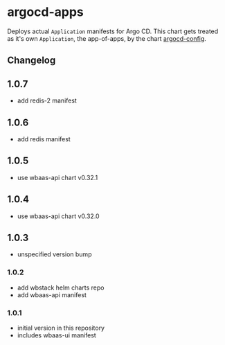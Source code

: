 # argocd-apps

Deploys actual `Application` manifests for Argo CD. This chart gets treated as it's own `Application`, the app-of-apps, by the chart [argocd-config](../argocd-config/README.md).

## Changelog
## 1.0.7
- add redis-2 manifest

## 1.0.6
- add redis manifest

## 1.0.5
- use wbaas-api chart v0.32.1

## 1.0.4
- use wbaas-api chart v0.32.0

## 1.0.3
- unspecified version bump

### 1.0.2
- add wbstack helm charts repo
- add wbaas-api manifest 

### 1.0.1
- initial version in this repository
- includes wbaas-ui manifest